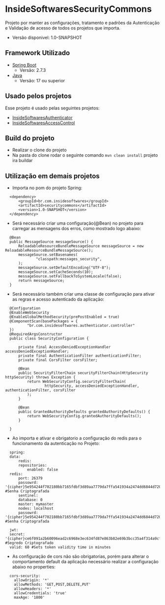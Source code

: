 
# InsideSoftwaresSecurityCommons


Projeto por manter as configurações, tratamento e padrões da Autenticação e Validação de acesso de todos os projetos que importa.
* Versão disponivel: 1.0-SNAPSHOT

## Framework Utilizado

* [Spring Boot]('https://spring.io/projects/spring-boot')
  * Versão: 2.7.3
* [Java]('https://www.java.com/pt-BR/')
  * Versão: 17 ou superior

## Usado pelos projetos

Esse projeto é usado pelas seguintes projetos:

- [InsideSoftwaresAuthenticator]('https://github.com/InsideSoftwares/InsideSoftwaresAuthenticator') 
- [InsideSoftwaresAccessControl]('https://github.com/InsideSoftwares/access_control_back')

## Build do projeto

  * Realizar o clone do projeto
  * Na pasta do clone rodar o seguinte comando ``` mvn clean install ``` projeto ira buildar

## Utilização em demais projetos

  * Importa no pom do projeto Spring: 
  ```
    <dependency>
        <groupId>br.com.insidesoftwares</groupId>
        <artifactId>securitycommons</artifactId>
        <version>1.0-SNAPSHOT</version>
    </dependency>
  ```

  * Será necessário criar uma configuração(@Bean) no projeto para carregar as mensagens dos erros, como mostrado logo abaixo:
  ```
    @Bean
    public MessageSource messageSource() {
        ReloadableResourceBundleMessageSource messageSource = new ReloadableResourceBundleMessageSource();
        messageSource.setBasenames(
                "classpath:messages_security",
        );
        messageSource.setDefaultEncoding("UTF-8");
        messageSource.setCacheSeconds(10);
        messageSource.setFallbackToSystemLocale(false);
        return messageSource;
    }
  ```
  * Será necessário também criar uma classe de configuração para ativar as regras e acesso autenticado da aplicação:
  ```
    @Configuration
    @EnableWebSecurity
    @EnableGlobalMethodSecurity(prePostEnabled = true)
    @ComponentScan(basePackages = {
            "br.com.insidesoftwares.authenticator.controller"
    })
    @RequiredArgsConstructor
    public class SecurityConfiguration {

        private final AccessDeniedExceptionHandler accessDeniedExceptionHandler;
        private final AuthenticationFilter authenticationFilter;
        private final CorsFilter corsFilter;

        @Bean
        public SecurityFilterChain securityFilterChain(HttpSecurity httpSecurity) throws Exception {
            return WebSecurityConfig.securityFilterChain(
                    httpSecurity, accessDeniedExceptionHandler, authenticationFilter, corsFilter
            );
        }

        @Bean
        public GrantedAuthorityDefaults grantedAuthorityDefaults() {
            return WebSecurityConfig.grantedAuthorityDefaults();
        }

    }
  ```
  * Ao importa e ativar e obrigatorio a configuração do redis para o funcionamento da autenticação no Projeto:
  ```
    spring:
    data:
        redis:
        repositories:
            enabled: false
    redis:
        port: 26379
        passowrd: '{cipher}5e954244f702180bb7165fdbf3d89aa7779da7ffa541934a2474dd6844d72065' #Senha Criptografada
        sentinel:
        database: 0
        master: mymaster
        nodes: localhost
        passowrd: '{cipher}5e954244f702180bb7165fdbf3d89aa7779da7ffa541934a2474dd6844d72065' #Senha Criptografada

    jwt:
    secret: '{cipher}ce6f091a2b60096ead2c6968e3ec634fd87e863b82e69b3bcc35a4f314a9cf4fc5cc249e6b1a80c9ff6a2e988b8593757f0bdd43cdea45687d433b955033b6bce8bdca1e1fe859f376fff307f7fda93f9368741e259ad2defb1672b1e4fb4017c35f71da3aa177818f760582327a26ee' #Segredo Criptografado
    valid: 60 #Sets token validity time in minutes 
  ``` 
  * As configuração de cors não são obrigatorias, porém para alterar o comportamento default da aplicação necessário realizar a configuração abaixo no properties:
  ```
    cors-security:
      allowOrigin: '*'
      allowMethods: 'GET,POST,DELETE,PUT'
      allowHeaders: '*'
      allowCredentials: 'true' 
      maxAge: '1800' 
  ``` 